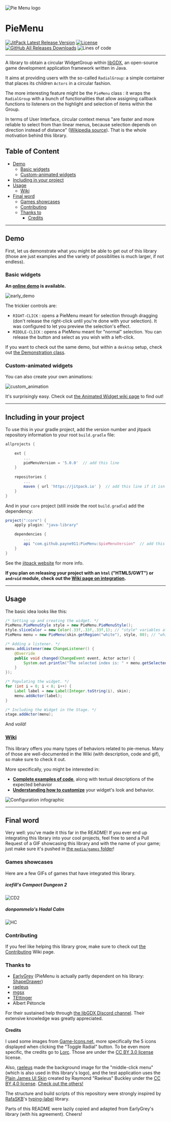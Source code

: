 ![Pie Menu logo](pie_menu_logo.png "Pie Menu library logo")

# PieMenu
[![JitPack Latest Release Version](https://jitpack.io/v/payne911/PieMenu.svg)](https://jitpack.io/#payne911/PieMenu)
[![License](https://img.shields.io/badge/License-MIT-yellow.svg)](https://github.com/payne911/PieMenu/blob/master/LICENSE)
[![GitHub All Releases Downloads](https://img.shields.io/github/downloads/payne911/PieMenu/total?logo=github)](https://github.com/payne911/PieMenu/releases)
![Lines of code](https://img.shields.io/tokei/lines/github/payne911/PieMenu?cacheSeconds=2000000&label=LOC)

---

A library to obtain a circular WidgetGroup within [libGDX](https://libgdx.badlogicgames.com/), an open-source game development application framework written in Java.

It aims at providing users with the so-called `RadialGroup`: a simple container that places its children `Actors` in a circular fashion.

The more interesting feature might be the `PieMenu` class : it wraps the `RadialGroup` with a bunch of functionalities that allow assigning callback functions to listeners on the highlight and selection of items within the Group.

In terms of User Interface, circular context menus "are faster and more reliable to select from than linear menus, because selection depends on direction instead of distance" ([Wikipedia source](https://en.wikipedia.org/wiki/Pie_menu#Comparison_with_other_interaction_techniques)). That is the whole motivation behind this library.

## Table of Content
* [Demo](#demo)
  * [Basic widgets](#basic-widgets)
  * [Custom-animated widgets](#custom-animated-widgets)
* [Including in your project](#including-in-your-project)
* [Usage](#usage)
  * [Wiki](#wiki)
* [Final word](#final-word)
  * [Games showcases](#games-showcases)
  * [Contributing](#contributing)
  * [Thanks to](#thanks-to)
    * [Credits](#credits)

---

## Demo
First, let us demonstrate what you might be able to get out of this library (those are just examples and the variety of possiblities is much larger, if not endless).

### Basic widgets
**An [online demo](https://payne911.github.io/PieMenu/) is available.**

![early_demo](media/early_demo.gif)

The trickier controls are:
* ``RIGHT-CLICK`` : opens a PieMenu meant for selection through dragging (don't release the right-click until you're done with your selection). It was configured to let you preview the selection's effect.
* ``MIDDLE-CLICK`` : opens a PieMenu meant for "normal" selection. You can release the button and select as you wish with a left-click.

If you want to check out the same demo, but within a `desktop` setup, check out [the Demonstration class](src/test/java/com/payne/games/piemenu/testMenu/otherTests/Demonstration.java). 

### Custom-animated widgets
You can also create your own animations:

![custom_animation](media/custom_animation.gif)

It's surprisingly easy. Check out [the Animated Widget wiki page](https://github.com/payne911/PieMenu/wiki/Animated-widget/) to find out!

---

## Including in your project
To use this in your gradle project, add the version number and jitpack repository information to your root `build.gradle` file:

```groovy
allprojects {

    ext {
        ...
        pieMenuVersion = '5.0.0'  // add this line
    }
    
    repositories {
        ...
        maven { url 'https://jitpack.io' }  // add this line if it isn't there
    }
}
```

And  in your `core` project (still inside the root `build.gradle`) add the dependency:

```groovy
project(":core") {
    apply plugin: "java-library"

    dependencies {
        ...
        api "com.github.payne911:PieMenu:$pieMenuVersion"  // add this line
    }
}
```

See the [jitpack website](https://jitpack.io/#payne911/PieMenu) for more info.

**If you plan on releasing your project with an `html` ("HTML5/GWT") or `android` module, check out the [Wiki page on integration](https://github.com/payne911/PieMenu/wiki/Integrating-this-library).**

---

## Usage
The basic idea looks like this:

```java
/* Setting up and creating the widget. */
PieMenu.PieMenuStyle style = new PieMenu.PieMenuStyle();
style.sliceColor = new Color(.33f,.33f,.33f,1); // "style" variables affect the way the widget looks
PieMenu menu = new PieMenu(skin.getRegion("white"), style, 80); // "white" would be a 1x1 white pixel

/* Adding a listener. */
menu.addListener(new ChangeListener() {
    @Override
    public void changed(ChangeEvent event, Actor actor) {
        System.out.println("The selected index is: " + menu.getSelectedIndex());
    }
});

/* Populating the widget. */
for (int i = 0; i < 8; i++) {
    Label label = new Label(Integer.toString(i), skin);
    menu.addActor(label);
}

/* Including the Widget in the Stage. */
stage.addActor(menu);
```

And *voilà*!

### [Wiki](https://github.com/payne911/PieMenu/wiki)
This library offers you many types of behaviors related to pie-menus. Many of those are well-documented in the Wiki (with description, code and gif), so make sure to check it out.

More specifically, you might be interested in:
* **[Complete examples of code](https://github.com/payne911/PieMenu/wiki/Examples)**, along with textual descriptions of the expected behavior
* **[Understanding how to customize](https://github.com/payne911/PieMenu/wiki/Customizing-the-widget)** your widget's look and behavior.

![Configuration infographic](media/style_infographic.png "Explaining the configurations in an image")

---

## Final word
Very well: you've made it this far in the README! If you ever end up integrating this library into your cool projects, feel free to send a Pull Request of a GIF showcasing this library and with the name of your game; just make sure it's pushed in [the ``media/games`` folder](https://github.com/payne911/PieMenu/tree/master/media/games)!

### Games showcases
Here are a few GIFs of games that have integrated this library.

##### icefill's Compact Dungeon 2
![CD2](media/games/CompactDungeon2_icefill.gif)

##### donpommelo's Hadal Calm
![HC](media/games/HadalCalm_donpommelo.gif)


### Contributing
If you feel like helping this library grow, make sure to check out [the Contributing](https://github.com/payne911/PieMenu/wiki/Contributing) Wiki page.

### Thanks to
* [EarlyGrey](https://github.com/earlygrey) (PieMenu is actually partly dependent on his library: [ShapeDrawer](https://github.com/earlygrey/shapedrawer))
* [raeleus](https://github.com/raeleus)
* [mgsx](https://github.com/mgsx-dev)
* [TEttinger](https://github.com/tommyettinger)
* Albert Pétoncle

For their sustained help through [the libGDX Discord channel](https://discord.gg/6pgDK9F). Their extensive knowledge was greatly appreciated.

#### Credits
I used some images from [Game-Icons.net](https://game-icons.net/), more specifically the 5 icons displayed when clicking the "Toggle Radial" button. To be even more specific, the credits go to [Lorc](http://lorcblog.blogspot.com/). Those are under the [CC BY 3.0 license](https://creativecommons.org/licenses/by/3.0/) license.

Also, [raeleus](https://github.com/raeleus) made the background image for the "middle-click menu" (which is also used in this library's logo), and the test application uses the [Plain James UI Skin](https://github.com/raeleus/Plain-James-UI) created by Raymond "Raeleus" Buckley under the [CC BY 4.0 license](https://creativecommons.org/licenses/by/4.0/). [Check out the others!](https://ray3k.wordpress.com/artwork/)

The structure and build scripts of this repository were strongly inspired by [RafaSKB](https://github.com/rafaskb)'s [typing-label](https://github.com/rafaskb/typing-label) library.

Parts of this README were lazily copied and adapted from EarlyGrey's library (with his agreement). Cheers!
